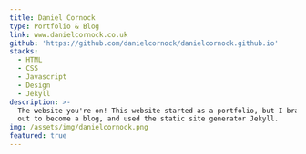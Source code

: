 ```yaml
---
title: Daniel Cornock
type: Portfolio & Blog
link: www.danielcornock.co.uk
github: 'https://github.com/danielcornock/danielcornock.github.io'
stacks:
  - HTML
  - CSS
  - Javascript
  - Design
  - Jekyll
description: >-
  The website you're on! This website started as a portfolio, but I branched it
  out to become a blog, and used the static site generator Jekyll.
img: /assets/img/danielcornock.png
featured: true
---
```


